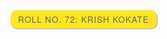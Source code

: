 <!DOCTYPE html>
<html lang="en">
<head>
    <meta charset="UTF-8">
    <meta http-equiv="X-UA-Compatible" content="IE=edge">
    <meta name="viewport" content="width=device-width, initial-scale=1.0">
    <title>Demo JS</title>
    <style>button {
    font-family: 'helvetica neue', helvetica, sans-serif;
    letter-spacing: 1px;
    text-transform: uppercase;
    text-align: center;
    border: 2px solid rgb(255, 232, 28);
    background: rgb(255, 232, 28);
    color: rgba(0,0,200,0.6);
    box-shadow: 1px 1px 2px rgba(0,0,200,0.4);
    border-radius: 10px;
    padding: 3px 10px;
    display: inline-block;
    cursor: pointer;
}</style>
</head>
<body>
    <button>Roll No. 72: Krish kokate</button>
    <script "java">
    let namasteBtn = document.querySelector('button');
namasteBtn.addEventListener('click', inputMsg);

function inputMsg() {
    let name = prompt('Enter Name of Student');
    namasteBtn.textContent = 'Roll No. 1:' + name;
}
    </script>
</body>
</html>
